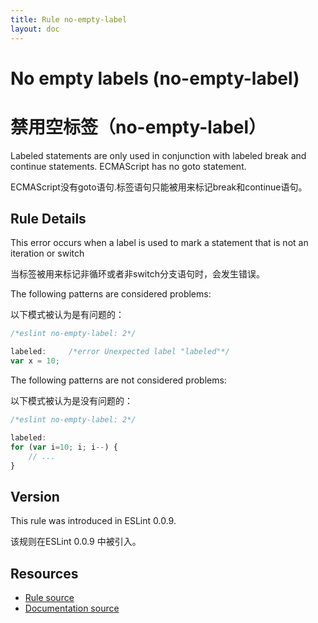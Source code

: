 ```yaml
---
title: Rule no-empty-label
layout: doc
---
```

<!-- Note: No pull requests accepted for this file. See README.md in the root directory for details. -->
# No empty labels (no-empty-label)
# 禁用空标签（no-empty-label）

Labeled statements are only used in conjunction with labeled break and continue statements. ECMAScript has no goto statement.

ECMAScript没有goto语句.标签语句只能被用来标记break和continue语句。

## Rule Details

This error occurs when a label is used to mark a statement that is not an iteration or switch

当标签被用来标记非循环或者非switch分支语句时，会发生错误。

The following patterns are considered problems:

以下模式被认为是有问题的：

```js
/*eslint no-empty-label: 2*/

labeled:     /*error Unexpected label "labeled"*/
var x = 10;
```

The following patterns are not considered problems:

以下模式被认为是没有问题的：

```js
/*eslint no-empty-label: 2*/

labeled:
for (var i=10; i; i--) {
    // ...
}
```

## Version

This rule was introduced in ESLint 0.0.9.

该规则在ESLint 0.0.9 中被引入。

## Resources

* [Rule source](https://github.com/eslint/eslint/tree/master/lib/rules/no-empty-label.js)
* [Documentation source](https://github.com/eslint/eslint/tree/master/docs/rules/no-empty-label.md)
